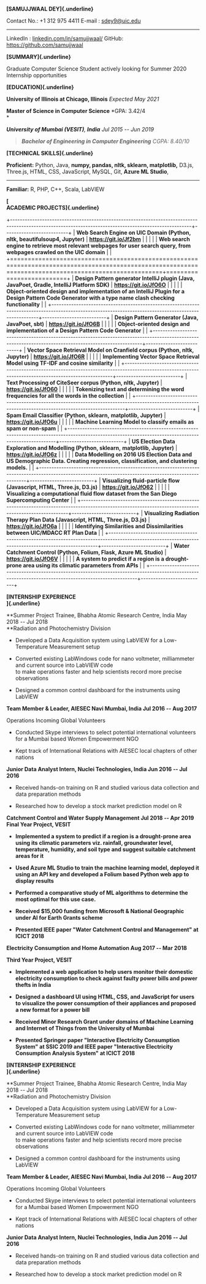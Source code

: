 **[SAMUJJWAAL DEY]{.underline}**

  Contact No.: +1 312 975 4411                                                        E-mail : <sdey9@uic.edu>
  ----------------------------------------------------------------------------------- -----------------------------------------
  LinkedIn : [linkedin.com/in/samujjwaal/](https://www.linkedin.com/in/samujjwaal/)   GitHub: <https://github.com/samujjwaal>

**[SUMMARY]{.underline}**

Graduate Computer Science Student actively looking for Summer 2020 Internship opportunities

**[EDUCATION]{.underline}**

**University of Illinois at Chicago, Illinois** *Expected May 2021*

**Master of Science in Computer Science** *GPA: 3.42/4\
*

***University of Mumbai (VESIT)**, **India** Jul 2015 -- Jun 2019*

> ***Bachelor of Engineering in Computer Engineering** CGPA: 8.40/10*

**[TECHNICAL SKILLS]{.underline}**

  **Proficient:**   Python, Java, **numpy, pandas, nltk, sklearn, matplotlib,** D3.js, Three.js, HTML, CSS, JavaScript, MySQL, Git, **Azure ML Studio**,
  ----------------- --------------------------------------------------------------------------------------------------------------------------------------
  **Familiar:**     R, PHP, C++, Scala, LabVIEW

**[\
ACADEMIC PROJECTS]{.underline}**

+-------------------------------------------------------------------------------------------------------------------------------------------------------+--------------------------+
| **Web Search Engine on UIC Domain (Python, nltk, beautifulsoup4, Jupyter)**                                                                           | **https://git.io/Jf2bm** |
|                                                                                                                                                       |                          |
| **Web search engine to retrieve most relevant webpages for user search query, from webpages crawled on the UIC domain**                               |                          |
+=======================================================================================================================================================+==========================+
| **Design Pattern generator IntelliJ plugin (Java, JavaPoet, Gradle, IntelliJ Platform SDK)**                                                          | **https://git.io/JfO6O** |
|                                                                                                                                                       |                          |
| **Object-oriented design and implementation of an IntelliJ Plugin for a Design Pattern Code Generator with a type name clash checking functionality** |                          |
+-------------------------------------------------------------------------------------------------------------------------------------------------------+--------------------------+
| **Design Pattern Generator (Java, JavaPoet, sbt)**                                                                                                    | **https://git.io/JfO6B** |
|                                                                                                                                                       |                          |
| **Object-oriented design and implementation of a Design Pattern Code Generator**                                                                      |                          |
+-------------------------------------------------------------------------------------------------------------------------------------------------------+--------------------------+
| **Vector Space Retrieval Model on Cranfield corpus (Python, nltk, Jupyter)**                                                                          | **https://git.io/JfO6R** |
|                                                                                                                                                       |                          |
| **Implementing Vector Space Retrieval Model using TF-IDF and cosine similarity**                                                                      |                          |
+-------------------------------------------------------------------------------------------------------------------------------------------------------+--------------------------+
| **Text Processing of CiteSeer corpus (Python, nltk, Jupyter)**                                                                                        | **https://git.io/JfO60** |
|                                                                                                                                                       |                          |
| **Tokenizing text and determining the word frequencies for all the words in the collection**                                                          |                          |
+-------------------------------------------------------------------------------------------------------------------------------------------------------+--------------------------+
| **Spam Email Classifier (Python, sklearn,** **matplotlib, Jupyter)**                                                                                  | **https://git.io/JfO6u** |
|                                                                                                                                                       |                          |
| **Machine Learning Model to classify emails as spam or non-spam**                                                                                     |                          |
+-------------------------------------------------------------------------------------------------------------------------------------------------------+--------------------------+
| **US Election Data Exploration and Modelling (Python, sklearn,** **matplotlib, Jupyter)**                                                             | **https://git.io/JfO6z** |
|                                                                                                                                                       |                          |
| **Data Modelling on 2016 US Election Data and US Demographic Data. Creating regression, classification, and clustering models.**                      |                          |
+-------------------------------------------------------------------------------------------------------------------------------------------------------+--------------------------+
| **Visualizing fluid-particle flow (Javascript, HTML, Three.js, D3.js)**                                                                               | **https://git.io/JfO62** |
|                                                                                                                                                       |                          |
| **Visualizing a computational fluid flow dataset from the San Diego Supercomputing Center**                                                           |                          |
+-------------------------------------------------------------------------------------------------------------------------------------------------------+--------------------------+
| **Visualizing Radiation Therapy Plan Data (Javascript, HTML, Three.js, D3.js)**                                                                       | **https://git.io/JfO6a** |
|                                                                                                                                                       |                          |
| **Identifying Similarities and Dissimilarities between UIC/MDACC RT Plan Data**                                                                       |                          |
+-------------------------------------------------------------------------------------------------------------------------------------------------------+--------------------------+
| **Water Catchment Control (Python, Folium, Flask, Azure ML Studio)**                                                                                  | **https://git.io/JfO6V** |
|                                                                                                                                                       |                          |
| **A system to predict if a region is a drought-prone area using its climatic parameters from APIs**                                                   |                          |
+-------------------------------------------------------------------------------------------------------------------------------------------------------+--------------------------+

**[INTERNSHIP EXPERIENCE\
]{.underline}**

**Summer Project Trainee, Bhabha Atomic Research Centre, India May 2018 *--* Jul 2018\
**Radiation and Photochemistry Division

-   Developed a Data Acquisition system using LabVIEW for a Low-Temperature Measurement setup

-   Converted existing LabWindows code for nano voltmeter, milliammeter and current source into LabVIEW code\
    to make operations faster and help scientists record more precise observations

-   Designed a common control dashboard for the instruments using LabVIEW

**Team Member & Leader, AIESEC Navi Mumbai, India Jul 2016 *--* Aug 2017**

Operations Incoming Global Volunteers

-   Conducted Skype interviews to select potential international volunteers for a Mumbai based Women Empowerment NGO

-   Kept track of International Relations with AIESEC local chapters of other nations

**Junior Data Analyst Intern, Nuclei Technologies, India Jun 2016 *--* Jul 2016**

-   Received hands-on training on R and studied various data collection and data preparation methods

-   Researched how to develop a stock market prediction model on R

**Catchment Control and Water Supply Management Jul 2018 *--* Apr 2019\
Final Year Project, VESIT**

-   **Implemented a system to predict if a region is a drought-prone area using its climatic parameters viz. rainfall, groundwater level, temperature, humidity, and soil type and suggest suitable catchment areas for it**

-   **Used Azure ML Studio to train the machine learning model, deployed it using an API key and developed a Folium based Python web app to display results**

-   **Performed a comparative study of ML algorithms to determine the most optimal for this use case.**

-   **Received \$15,000 funding from Microsoft & National Geographic under AI for Earth Grants scheme**

-   **Presented IEEE paper "Water Catchment Control and Management" at ICICT 2018**

**Electricity Consumption and Home Automation Aug 2017 *--* Mar 2018**

**Third Year Project, VESIT**

-   **Implemented a web application to help users monitor their domestic electricity consumption to check against faulty power bills and power thefts in India**

-   **Designed a dashboard UI using HTML, CSS, and JavaScript for users to visualize the power consumption of their appliances and proposed a new format for a power bill**

-   **Received Minor Research Grant under domains of Machine Learning and Internet of Things from the University of Mumbai**

-   **Presented Springer paper "Interactive Electricity Consumption System" at SSIC 2019 and IEEE paper "Interactive Electricity Consumption Analysis System" at ICICT 2018**

**[INTERNSHIP EXPERIENCE\
]{.underline}**

**Summer Project Trainee, Bhabha Atomic Research Centre, India May 2018 *--* Jul 2018\
**Radiation and Photochemistry Division

-   Developed a Data Acquisition system using LabVIEW for a Low-Temperature Measurement setup

-   Converted existing LabWindows code for nano voltmeter, milliammeter and current source into LabVIEW code\
    to make operations faster and help scientists record more precise observations

-   Designed a common control dashboard for the instruments using LabVIEW

**Team Member & Leader, AIESEC Navi Mumbai, India Jul 2016 *--* Aug 2017**

Operations Incoming Global Volunteers

-   Conducted Skype interviews to select potential international volunteers for a Mumbai based Women Empowerment NGO

-   Kept track of International Relations with AIESEC local chapters of other nations

**Junior Data Analyst Intern, Nuclei Technologies, India Jun 2016 *--* Jul 2016**

-   Received hands-on training on R and studied various data collection and data preparation methods

-   Researched how to develop a stock market prediction model on R
